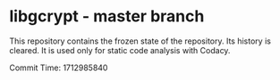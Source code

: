 # libgcrypt - master branch

This repository contains the frozen state of the repository.
Its history is cleared. It is used only for static code
analysis with Codacy.

Commit Time: 1712985840